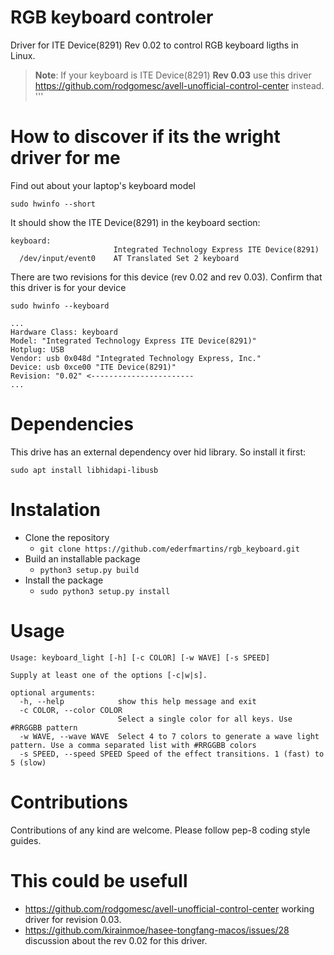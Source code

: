 # RGB keyboard controler

Driver for ITE Device(8291) Rev 0.02 to control RGB keyboard ligths in Linux.

> **Note**:
> If your keyboard is ITE Device(8291) **Rev 0.03** use this driver https://github.com/rodgomesc/avell-unofficial-control-center instead.
'''

# How to discover if its the wright driver for me

Find out about your laptop's keyboard model

`sudo hwinfo --short`

It should show the ITE Device(8291) in the keyboard section:

```
keyboard:
                       Integrated Technology Express ITE Device(8291)
  /dev/input/event0    AT Translated Set 2 keyboard
```

There are two revisions for this device (rev 0.02 and rev 0.03). Confirm that this driver is for your device

`sudo hwinfo --keyboard`

```
...
Hardware Class: keyboard
Model: "Integrated Technology Express ITE Device(8291)"
Hotplug: USB
Vendor: usb 0x048d "Integrated Technology Express, Inc."
Device: usb 0xce00 "ITE Device(8291)"
Revision: "0.02" <-----------------------
...
```

# Dependencies

This drive has an external dependency over hid library. So install it first:

```
sudo apt install libhidapi-libusb
```

# Instalation


- Clone the repository
    - `git clone https://github.com/ederfmartins/rgb_keyboard.git`
- Build an installable package
    - `python3 setup.py build`
- Install the package
    - `sudo python3 setup.py install`


# Usage

```
Usage: keyboard_light [-h] [-c COLOR] [-w WAVE] [-s SPEED]

Supply at least one of the options [-c|w|s].

optional arguments:
  -h, --help            show this help message and exit
  -c COLOR, --color COLOR
                        Select a single color for all keys. Use #RRGGBB pattern
  -w WAVE, --wave WAVE  Select 4 to 7 colors to generate a wave light pattern. Use a comma separated list with #RRGGBB colors
  -s SPEED, --speed SPEED Speed of the effect transitions. 1 (fast) to 5 (slow)
```

# Contributions

Contributions of any kind are welcome. Please follow pep-8 coding style guides.

# This could be usefull

- https://github.com/rodgomesc/avell-unofficial-control-center working driver for revision 0.03.
- https://github.com/kirainmoe/hasee-tongfang-macos/issues/28 discussion about the rev 0.02 for this driver.
